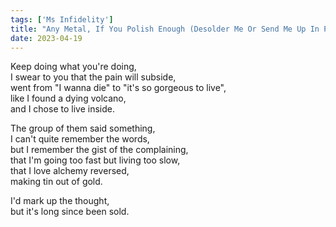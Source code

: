 ```yaml
---
tags: ['Ms Infidelity']
title: "Any Metal, If You Polish Enough (Desolder Me Or Send Me Up In Plumes)"
date: 2023-04-19
---
```


Keep doing what you're doing,  
I swear to you that the pain will subside,  
went from "I wanna die" to "it's so gorgeous to live",  
like I found a dying volcano,  
and I chose to live inside.

The group of them said something,  
I can't quite remember the words,  
but I remember the gist of the complaining,  
that I'm going too fast but living too slow,  
that I love alchemy reversed,  
making tin out of gold.

I'd mark up the thought,  
but it's long since been sold.
